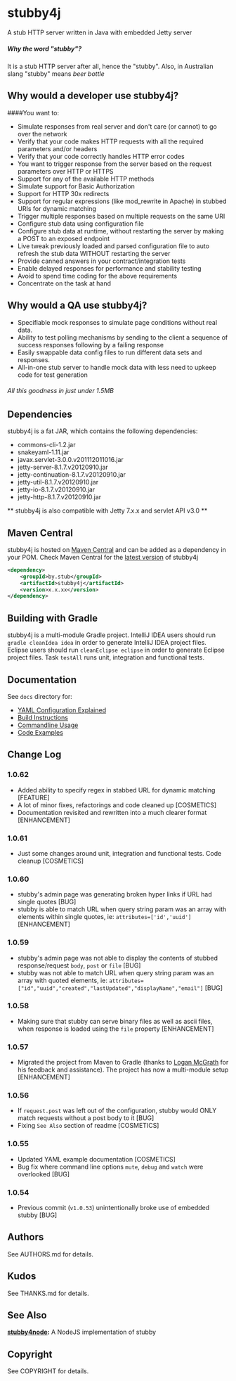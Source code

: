 # stubby4j

A stub HTTP server written in Java with embedded Jetty server	
##### Why the word "stubby"?
It is a stub HTTP server after all, hence the "stubby". Also, in Australian slang "stubby" means _beer bottle_

## Why would a developer use stubby4j?
####You want to:
* Simulate responses from real server and don't care (or cannot) to go over the network
* Verify that your code makes HTTP requests with all the required parameters and/or headers
* Verify that your code correctly handles HTTP error codes
* You want to trigger response from the server based on the request parameters over HTTP or HTTPS
* Support for any of the available HTTP methods
* Simulate support for Basic Authorization
* Support for HTTP 30x redirects
* Support for regular expressions (like mod_rewrite in Apache) in stubbed URIs for dynamic matching
* Trigger multiple responses based on multiple requests on the same URI
* Configure stub data using configuration file
* Configure stub data at runtime, without restarting the server by making a POST to an exposed endpoint
* Live tweak previously loaded and parsed configuration file to auto refresh the stub data WITHOUT restarting the server
* Provide canned answers in your contract/integration tests
* Enable delayed responses for performance and stability testing
* Avoid to spend time coding for the above requirements
* Concentrate on the task at hand


## Why would a QA use stubby4j?
* Specifiable mock responses to simulate page conditions without real data.
* Ability to test polling mechanisms by sending to the client a sequence of success responses following by a failing response
* Easily swappable data config files to run different data sets and responses.
* All-in-one stub server to handle mock data with less need to upkeep code for test generation

###### All this goodness in just under 1.5MB

## Dependencies
stubby4j is a fat JAR, which contains the following dependencies:

* commons-cli-1.2.jar
* snakeyaml-1.11.jar
* javax.servlet-3.0.0.v201112011016.jar
* jetty-server-8.1.7.v20120910.jar
* jetty-continuation-8.1.7.v20120910.jar
* jetty-util-8.1.7.v20120910.jar
* jetty-io-8.1.7.v20120910.jar
* jetty-http-8.1.7.v20120910.jar

** stubby4j is also compatible with Jetty 7.x.x and servlet API v3.0 **


## Maven Central
stubby4j is hosted on [Maven Central](http://search.maven.org) and can be added as a dependency in your POM.
Check Maven Central for the [latest version](http://search.maven.org/#search|ga|1|stubby4j) of stubby4j

```xml
<dependency>
    <groupId>by.stub</groupId>
    <artifactId>stubby4j</artifactId>
    <version>x.x.xx</version>
</dependency>
```

## Building with Gradle
stubby4j is a multi-module Gradle project. IntelliJ IDEA users should run ```gradle cleanIdea idea``` in order to generate IntelliJ IDEA project files. Eclipse users should run ```cleanEclipse eclipse``` in order to generate Eclipse project files. Task ```testAll``` runs unit, integration and functional tests.

## Documentation
See `docs` directory for:

* [YAML Configuration Explained](https://github.com/azagniotov/stubby4j/blob/master/docs/YAML.md)
* [Build Instructions](https://github.com/azagniotov/stubby4j/blob/master/docs/BUILDING.md)
* [Commandline Usage](https://github.com/azagniotov/stubby4j/blob/master/docs/COMMAND-LINE-USAGE.md)
* [Code Examples](https://github.com/azagniotov/stubby4j/blob/master/docs/CODE-EXAMPLES.md)

## Change Log
### 1.0.62

* Added ability to specify regex in stabbed URL for dynamic matching [FEATURE]
* A lot of minor fixes, refactorings and code cleaned up [COSMETICS]
* Documentation revisited and rewritten into a much clearer format [ENHANCEMENT]

### 1.0.61

* Just some changes around unit, integration and functional tests. Code cleanup [COSMETICS]

### 1.0.60

* stubby's admin page was generating broken hyper links if URL had single quotes [BUG]
* stubby is able to match URL when query string param was an array with elements within single quotes, ie: ```attributes=['id','uuid']``` [ENHANCEMENT]

### 1.0.59

* stubby's admin page was not able to display the contents of stubbed response/request ```body```, ```post``` or ```file``` [BUG]
* stubby was not able to match URL when query string param was an array with quoted elements, ie: ```attributes=["id","uuid","created","lastUpdated","displayName","email"]``` [BUG]

### 1.0.58

* Making sure that stubby can serve binary files as well as ascii files, when response is loaded using the ```file``` property [ENHANCEMENT]

### 1.0.57

* Migrated the project from Maven to Gradle (thanks to [Logan McGrath](https://github.com/lmcgrath) for his feedback and assistance). The project has now a multi-module setup [ENHANCEMENT]

### 1.0.56

* If `request.post` was left out of the configuration, stubby would ONLY match requests without a post body to it [BUG]
* Fixing `See Also` section of readme [COSMETICS]

### 1.0.55

* Updated YAML example documentation [COSMETICS]
* Bug fix where command line options `mute`, `debug` and `watch` were overlooked [BUG]

### 1.0.54

* Previous commit (`v1.0.53`) unintentionally broke use of embedded stubby [BUG]

## Authors
See AUTHORS.md for details.


## Kudos
See THANKS.md for details.


## See Also
**[stubby4node](https://github.com/mrak/stubby4node):** A NodeJS implementation of stubby

## Copyright
See COPYRIGHT for details.
